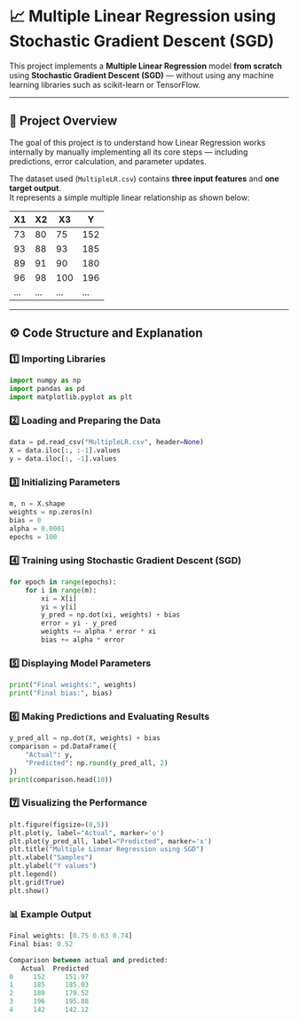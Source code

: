 # 📈 Multiple Linear Regression using Stochastic Gradient Descent (SGD)

This project implements a **Multiple Linear Regression** model **from scratch** using **Stochastic Gradient Descent (SGD)** — without using any machine learning libraries such as scikit-learn or TensorFlow.

---

## 🧠 Project Overview

The goal of this project is to understand how Linear Regression works internally by manually implementing all its core steps — including predictions, error calculation, and parameter updates.

The dataset used (`MultipleLR.csv`) contains **three input features** and **one target output**.  
It represents a simple multiple linear relationship as shown below:

| X1 | X2 | X3 | Y |
|----|----|----|---|
| 73 | 80 | 75 | 152 |
| 93 | 88 | 93 | 185 |
| 89 | 91 | 90 | 180 |
| 96 | 98 | 100 | 196 |
| ... | ... | ... | ... |

---

## ⚙️ Code Structure and Explanation

### 1️⃣ Importing Libraries
```python
import numpy as np
import pandas as pd
import matplotlib.pyplot as plt
```
### 2️⃣ Loading and Preparing the Data
```python
data = pd.read_csv("MultipleLR.csv", header=None)
X = data.iloc[:, :-1].values
y = data.iloc[:, -1].values
```
### 3️⃣ Initializing Parameters
```python
m, n = X.shape
weights = np.zeros(n)
bias = 0
alpha = 0.0001
epochs = 100
```
### 4️⃣ Training using Stochastic Gradient Descent (SGD)
```python
for epoch in range(epochs):
    for i in range(m):
        xi = X[i]
        yi = y[i]
        y_pred = np.dot(xi, weights) + bias
        error = yi - y_pred
        weights += alpha * error * xi
        bias += alpha * error
```
### 5️⃣ Displaying Model Parameters
```python
print("Final weights:", weights)
print("Final bias:", bias)
```
### 6️⃣ Making Predictions and Evaluating Results
```python
y_pred_all = np.dot(X, weights) + bias
comparison = pd.DataFrame({
    "Actual": y,
    "Predicted": np.round(y_pred_all, 2)
})
print(comparison.head(10))
```

### 7️⃣ Visualizing the Performance
```python
plt.figure(figsize=(8,5))
plt.plot(y, label="Actual", marker='o')
plt.plot(y_pred_all, label="Predicted", marker='x')
plt.title("Multiple Linear Regression using SGD")
plt.xlabel("Samples")
plt.ylabel("Y values")
plt.legend()
plt.grid(True)
plt.show()
```

### 📊 Example Output
```sql
Final weights: [0.75 0.63 0.74]
Final bias: 0.52

Comparison between actual and predicted:
   Actual  Predicted
0     152     151.97
1     185     185.03
2     180     179.52
3     196     195.88
4     142     142.12
```
